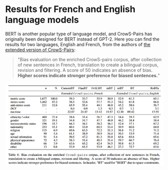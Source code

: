 # Results for French and English language models
BERT is another popular type of language model, and CrowS-Pairs has originally been designed for BERT instead of GPT-2.
Here you can find the results for two languages, English and French, from the authors of [the extended version of CrowS-Pairs](https://aclanthology.org/2022.acl-long.583.pdf):

> "Bias evaluation on the enriched CrowS-pairs corpus, after collection of new sentences in French, translation to create a bilingual corpus, revision and filtering. A score of 50 indicates an absence of bias. **Higher scores indicate stronger preference for biased sentences.**"

![](https://github.com/clclab/contrastive-pairs-demo/raw/main/aggregated_results_crows-pairs.PNG)


